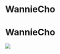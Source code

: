 # WannieCho
# WannieCho
<a href="www.naver.com" target="_blank"><img src="https://img.shields.io/badge/adobexd-#FF61F6?style=for-the-bage&logo=appveyor&logoColor=#FF61F6"/></a>